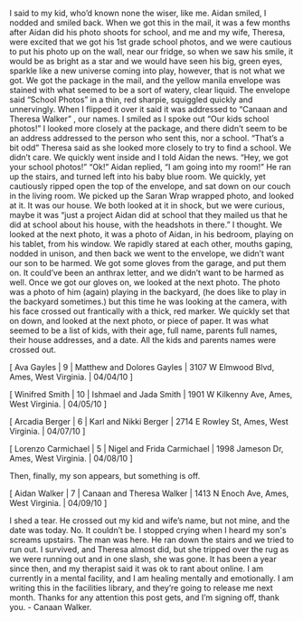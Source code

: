 I said to my kid, who’d known none the wiser, like me. Aidan smiled, I nodded and smiled back. When we got this in the mail, it was a few months after Aidan did his photo shoots for school, and me and my wife, Theresa, were excited that we got his 1st grade school photos, and we were cautious to put his photo up on the wall, near our fridge, so when we saw his smile, it would be as bright as a star and we would have seen his big, green eyes, sparkle like a new universe coming into play, however, that is not what we got. We got the package in the mail, and the yellow manila envelope was stained with what seemed to be a sort of watery, clear liquid. The envelope said “School Photos” in a thin, red sharpie, squiggled quickly and unnervingly. When I flipped it over it said it was addressed to “Canaan and Theresa Walker” , our names. I smiled as I spoke out “Our kids school photos!” I looked more closely at the package, and there didn’t seem to be an address addressed to the person who sent this, nor a school. “That’s a bit odd” Theresa said as she looked more closely to try to find a school. We didn’t care. We quickly went inside and I told Aidan the news. “Hey, we got your school photos!” “Ok!” Aidan replied, “I am going into my room!” He ran up the stairs, and turned left into his baby blue room. We quickly, yet cautiously ripped open the top of the envelope, and sat down
on our couch in the living room. We picked up the Saran Wrap wrapped photo, and looked at it. It was our house.  We both looked at it in shock, but we were curious, maybe it was “just a project Aidan did at school that they mailed us that he did at school about his house, with the headshots in there.” I thought. We looked at the next photo, it was a photo of Aidan, in his bedroom, playing on his tablet, from his window. We rapidly stared at each other, mouths gaping, nodded in unison, and then back we went to the envelope, we didn’t want our son to be harmed. We got some gloves from the garage, and put them on. It could’ve been an anthrax letter, and we didn’t want to be harmed as well. Once we got our gloves on, we looked 
at the next photo. The photo was a photo of him (again) playing in the backyard, (he does like to play in the backyard sometimes.) but this time he was looking at the camera, with his face crossed out frantically with a thick, red marker. We quickly set that on down, and looked at the next photo, or piece of paper. It was what seemed to be a list of kids, with their age, full name, parents full names, their house addresses, and a date. All the kids and parents names were crossed out.

[ Ava Gayles |  9  |  Matthew and Dolores Gayles  |  3107 W Elmwood Blvd, Ames, West Virginia.  |  04/04/10 ]

[ Winifred Smith  |  10  |  Ishmael and Jada Smith  |  1901 W Kilkenny Ave, Ames, West Virginia.  |  04/05/10 ]

[ Arcadia Berger  |  6  |  Karl and Nikki Berger  |  2714 E Rowley St, Ames, West Virginia.  |  04/07/10 ]

[ Lorenzo Carmichael   |  5  |   Nigel and Frida Carmichael  |  1998 Jameson Dr, Ames, West Virginia.  |  04/08/10 ]

Then, finally, my son appears, but something is off.

[ Aidan Walker  |  7  |  Canaan and Theresa Walker  |  1413 N Enoch Ave, Ames, West Virginia.  |  04/09/10 ]

I shed a tear. He crossed out my kid and wife’s name, but not mine, and the date was today. No. It couldn’t be. I stopped crying when I heard my son's screams upstairs. The man was here. He ran down the stairs and we tried to run out. I  survived, and Theresa almost did, but she tripped over the rug as we were running out and in one slash, she was gone. It has been a year since then, and my therapist said it was ok to rant about online. I am currently in a mental facility, and I am healing mentally and emotionally. I am writing this in the facilities library, and they’re going to release me next month. Thanks for any attention this post gets, and I’m signing off, thank you. - Canaan Walker.